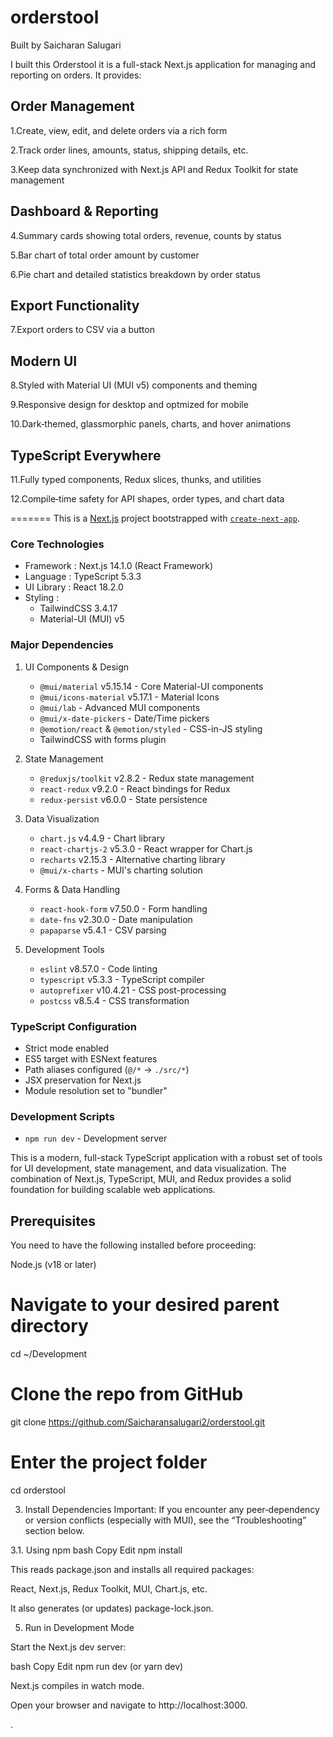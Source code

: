 
# orderstool

Built by Saicharan Salugari

I built this Orderstool it is a full-stack Next.js application for managing and reporting on orders. It provides:

## Order Management

1.Create, view, edit, and delete orders via a rich form

2.Track order lines, amounts, status, shipping details, etc.

3.Keep data synchronized with  Next.js API  and Redux Toolkit for state management

## Dashboard & Reporting

4.Summary cards showing total orders, revenue, counts by status

5.Bar chart of total order amount by customer

6.Pie chart and detailed statistics breakdown by order status

## Export Functionality

7.Export orders to CSV via a button 

## Modern UI

8.Styled with Material UI (MUI v5) components and theming

9.Responsive design for desktop and optmized for mobile

10.Dark‐themed, glassmorphic panels, charts, and hover animations

## TypeScript Everywhere

11.Fully typed components, Redux slices, thunks, and utilities

12.Compile‐time safety for API shapes, order types, and chart data

=======
This is a [Next.js](https://nextjs.org) project bootstrapped with [`create-next-app`](https://nextjs.org/docs/pages/api-reference/create-next-app).


### Core Technologies
- Framework : Next.js 14.1.0 (React Framework)
- Language : TypeScript 5.3.3
- UI Library : React 18.2.0
- Styling : 
  - TailwindCSS 3.4.17
  - Material-UI (MUI) v5

### Major Dependencies

1. UI Components & Design 
   - `@mui/material` v5.15.14 - Core Material-UI components
   - `@mui/icons-material` v5.17.1 - Material Icons
   - `@mui/lab` - Advanced MUI components
   - `@mui/x-date-pickers` - Date/Time pickers
   - `@emotion/react` & `@emotion/styled` - CSS-in-JS styling
   - TailwindCSS with forms plugin

2. State Management
   - `@reduxjs/toolkit` v2.8.2 - Redux state management
   - `react-redux` v9.2.0 - React bindings for Redux
   - `redux-persist` v6.0.0 - State persistence

3. Data Visualization
   - `chart.js` v4.4.9 - Chart library
   - `react-chartjs-2` v5.3.0 - React wrapper for Chart.js
   - `recharts` v2.15.3 - Alternative charting library
   - `@mui/x-charts` - MUI's charting solution

4. Forms & Data Handling
   - `react-hook-form` v7.50.0 - Form handling
   - `date-fns` v2.30.0 - Date manipulation
   - `papaparse` v5.4.1 - CSV parsing

5. Development Tools
   - `eslint` v8.57.0 - Code linting
   - `typescript` v5.3.3 - TypeScript compiler
   - `autoprefixer` v10.4.21 - CSS post-processing
   - `postcss` v8.5.4 - CSS transformation

### TypeScript Configuration
- Strict mode enabled
- ES5 target with ESNext features
- Path aliases configured (`@/*` → `./src/*`)
- JSX preservation for Next.js
- Module resolution set to "bundler"

### Development Scripts
- `npm run dev` - Development server


This is a modern, full-stack TypeScript application with a robust set of tools for UI development, state management, and data visualization. The combination of Next.js, TypeScript, MUI, and Redux provides a solid foundation for building scalable web applications.


## Prerequisites

You need to have the following installed before proceeding:

Node.js (v18 or later)


# Navigate to your desired parent directory
cd ~/Development

# Clone the repo from GitHub
git clone https://github.com/Saicharansalugari2/orderstool.git

# Enter the project folder
cd orderstool

3. Install Dependencies
Important: If you encounter any peer‐dependency or version conflicts (especially with MUI), see the “Troubleshooting” section below.

3.1. Using npm
bash
Copy
Edit
npm install

This reads package.json and installs all required packages:

React, Next.js, Redux Toolkit, MUI, Chart.js, etc.

It also generates (or updates) package-lock.json.

5. Run in Development Mode

Start the Next.js dev server:

bash
Copy
Edit
npm run dev
(or yarn dev)

Next.js compiles in watch mode.

Open your browser and navigate to http://localhost:3000.



.




